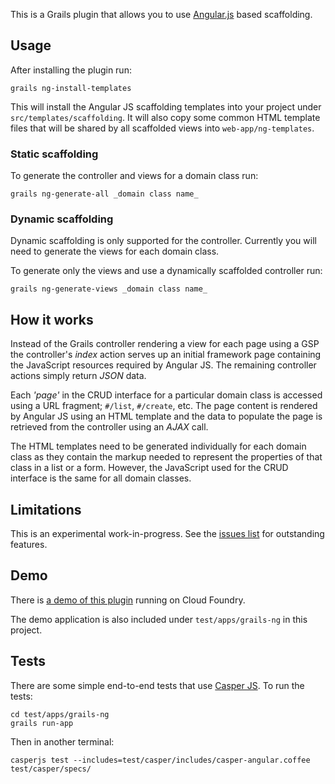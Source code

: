 This is a Grails plugin that allows you to use [Angular.js](http://angularjs.org/) based scaffolding.

## Usage

After installing the plugin run:

	grails ng-install-templates

This will install the Angular JS scaffolding templates into your project under `src/templates/scaffolding`. It will also copy some common HTML template files that will be shared by all scaffolded views into `web-app/ng-templates`.

### Static scaffolding

To generate the controller and views for a domain class run:

	grails ng-generate-all _domain class name_

### Dynamic scaffolding

Dynamic scaffolding is only supported for the controller. Currently you will need to generate the views for each domain class.

To generate only the views and use a dynamically scaffolded controller run:

	grails ng-generate-views _domain class name_

## How it works

Instead of the Grails controller rendering a view for each page using a GSP the controller's _index_ action serves up an initial framework page containing the JavaScript resources required by Angular JS. The remaining controller actions simply return _JSON_ data.

Each _'page'_ in the CRUD interface for a particular domain class is accessed using a URL fragment; `#/list`, `#/create`, etc. The page content is rendered by Angular JS using an HTML template and the data to populate the page is retrieved from the controller using an _AJAX_ call.

The HTML templates need to be generated individually for each domain class as they contain the markup needed to represent the properties of that class in a list or a form. However, the JavaScript used for the CRUD interface is the same for all domain classes.

## Limitations

This is an experimental work-in-progress. See the [issues list](https://github.com/robfletcher/grails-angular-scaffolding/issues) for outstanding features.

## Demo

There is [a demo of this plugin](http://grails-ng.cloudfoundry.com/) running on Cloud Foundry.

The demo application is also included under `test/apps/grails-ng` in this project.

## Tests

There are some simple end-to-end tests that use [Casper JS](http://casperjs.org/). To run the tests:

    cd test/apps/grails-ng
    grails run-app

Then in another terminal:

	casperjs test --includes=test/casper/includes/casper-angular.coffee test/casper/specs/
